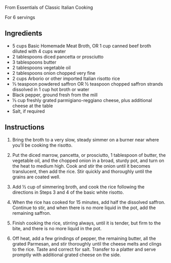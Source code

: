 From Essentials of Classic Italian Cooking

For 6 servings

## Ingredients

* 5 cups Basic Homemade Meat Broth, OR 1 cup canned beef broth diluted with 4 cups water
* 2 tablespoons diced pancetta or prosciutto
* 3 tablespoons butter
* 2 tablespoons vegetable oil
* 2 tablespoons onion chopped very fine
* 2 cups Arborio or other imported Italian risotto rice
* ⅓ teaspoon powdered saffron OR ½ teaspoon chopped saffron strands dissolved in 1 cup hot broth or water
* Black pepper, ground fresh from the mill
* ⅓ cup freshly grated parmigiano-reggiano cheese, plus additional cheese at the table
* Salt, if required

## Instructions

1. Bring the broth to a very slow, steady simmer on a burner near where you’ll be cooking the risotto.

2. Put the diced marrow, pancetta, or prosciutto, 1 tablespoon of butter, the vegetable oil, and the chopped onion in a broad, sturdy pot, and turn on the heat to medium high. Cook and stir the onion until it becomes translucent, then add the rice. Stir quickly and thoroughly until the grains are coated well.

3. Add ½ cup of simmering broth, and cook the rice following the directions in Steps 3 and 4 of the basic white risotto.

4. When the rice has cooked for 15 minutes, add half the dissolved saffron. Continue to stir, and when there is no more liquid in the pot, add the remaining saffron.

5. Finish cooking the rice, stirring always, until it is tender, but firm to the bite, and there is no more liquid in the pot.

6. Off heat, add a few grindings of pepper, the remaining butter, all the grated Parmesan, and stir thoroughly until the cheese melts and clings to the rice. Taste and correct for salt. Transfer to a platter and serve promptly with additional grated cheese on the side.


